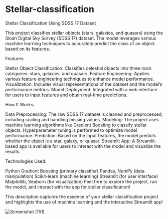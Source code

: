 # Stellar-classification
Stellar Classification Using SDSS 17 Dataset

This project classifies stellar objects (stars, galaxies, and quasars) using the Sloan Digital Sky Survey (SDSS 17) dataset. The model leverages various machine learning techniques to accurately predict the class of an object based on its features.

Features:

Stellar Object Classification: Classifies celestial objects into three main categories: stars, galaxies, and quasars.
Feature Engineering: Applies various feature engineering techniques to enhance model performance.
Visualization: Includes visual representations of the dataset and the model’s performance metrics.
Model Deployment: Integrated with a web interface for users to input features and obtain real-time predictions.

How It Works:

Data Preprocessing: The raw SDSS 17 dataset is cleaned and preprocessed, including scaling and handling missing values.
Modeling: The project uses machine learning algorithms like Gradient Boosting to classify stellar objects. Hyperparameter tuning is performed to optimize model performance.
Prediction: Based on the input features, the model predicts whether the object is a star, galaxy, or quasar.
Streamlit App: A Streamlit-based app is available for users to interact with the model and visualize the results.


Technologies Used:

Python
Gradient Boosting (primary classifier)
Pandas, NumPy (data manipulation)
Scikit-learn (machine learning)
Streamlit (for user interface)
Matplotlib, Seaborn (for visualization)
Feel free to explore the project, run the model, and interact with the app for stellar classification!

This description captures the essence of your stellar classification project and highlights the use of machine learning and the interactive Streamlit app!


![Screenshot (151)](https://github.com/user-attachments/assets/76e2e353-8189-4270-84ad-13f13aa38791)









